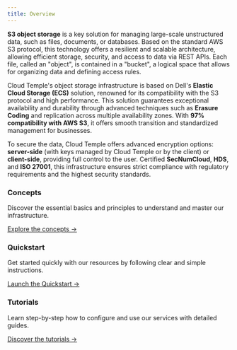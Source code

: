 ```yaml
---
title: Overview
---
```


**S3 object storage** is a key solution for managing large-scale unstructured data, such as files, documents, or databases. Based on the standard AWS S3 protocol, this technology offers a resilient and scalable architecture, allowing efficient storage, security, and access to data via REST APIs. Each file, called an "object", is contained in a "bucket", a logical space that allows for organizing data and defining access rules.

Cloud Temple's object storage infrastructure is based on Dell's **Elastic Cloud Storage (ECS)** solution, renowned for its compatibility with the S3 protocol and high performance. This solution guarantees exceptional availability and durability through advanced techniques such as **Erasure Coding** and replication across multiple availability zones. With **97% compatibility with AWS S3**, it offers smooth transition and standardized management for businesses.

To secure the data, Cloud Temple offers advanced encryption options: **server-side** (with keys managed by Cloud Temple or by the client) or **client-side**, providing full control to the user. Certified **SecNumCloud**, **HDS**, and **ISO 27001**, this infrastructure ensures strict compliance with regulatory requirements and the highest security standards.

<div class="card-grid">
  <div class="card">
    <h3>Concepts</h3>
    <p>Discover the essential basics and principles to understand and master our infrastructure.</p>
    <a href="./concepts" class="card-link">Explore the concepts &rarr;</a>
  </div>
  <div class="card">
    <h3>Quickstart</h3>
    <p>Get started quickly with our resources by following clear and simple instructions.</p>
    <a href="./quickstart" class="card-link">Launch the Quickstart &rarr;</a>
  </div>
  <div class="card">
    <h3>Tutorials</h3>
    <p>Learn step-by-step how to configure and use our services with detailed guides.</p>
    <a href="./tutorials" class="card-link">Discover the tutorials &rarr;</a>
  </div>
</div>